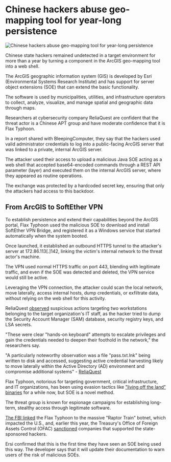# Chinese hackers abuse geo-mapping tool for year-long persistence

![Chinese hackers abuse geo-mapping tool for year-long persistence](https://www.bleepstatic.com/content/hl-images/2025/05/28/China.jpg)

Chinese state hackers remained undetected in a target environment for more than a year by turning a component in the ArcGIS geo-mapping tool into a web shell.

The ArcGIS geographic information system (GIS) is developed by Esri (Environmental Systems Research Institute) and has support for server object extensions (SOE) that can extend the basic functionality.

The software is used by municipalities, utilities, and infrastructure operators to collect, analyze, visualize, and manage spatial and geographic data through maps.

Researchers at cybersecurity company ReliaQuest are confident that the threat actor is a Chinese APT group and have moderate confidence that it is Flax Typhoon.

In a report shared with BleepingComputer, they say that the hackers used valid administrator credentials to log into a public-facing ArcGIS server that was linked to a private, internal ArcGIS server.

The attacker used their access to upload a malicious Java SOE acting as a web shell that accepted base64-encoded commands through a REST API parameter (layer) and executed them on the internal ArcGIS server, where they appeared as routine operations.

The exchange was protected by a hardcoded secret key, ensuring that only the attackers had access to this backdoor.

## From ArcGIS to SoftEther VPN

To establish persistence and extend their capabilities beyond the ArcGIS portal, Flax Typhoon used the malicious SOE to download and install SoftEther VPN Bridge, and registered it as a Windows service that started automatically when the system booted.

Once launched, it established an outbound HTTPS tunnel to the attacker's server at 172.86.113\[.\]142, linking the victim's internal network to the threat actor's machine.

The VPN used normal HTTPS traffic on port 443, blending with legitimate traffic, and even if the SOE was detected and deleted, the VPN service would still be active.

Leveraging the VPN connection, the attacker could scan the local network, move laterally, access internal hosts, dump credentials, or exfiltrate data, without relying on the web shell for this activity.

ReliaQuest [observed](http://reliaquest.com/blog/threat-spotlight-inside-flax-typhoons-arcgis-compromise) suspicious actions targeting two workstations belonging to the target organization's IT staff, as the hacker tried to dump the Security Account Manager (SAM) database, security registry keys, and LSA secrets.

"These were clear "hands-on keyboard" attempts to escalate privileges and gain the credentials needed to deepen their foothold in the network," the researchers say.

"A particularly noteworthy observation was a file "pass.txt.lnk" being written to disk and accessed, suggesting active credential harvesting likely to move laterally within the Active Directory (AD) environment and compromise additional systems" - [ReliaQuest](http://reliaquest.com/blog/threat-spotlight-inside-flax-typhoons-arcgis-compromise)

Flax Typhoon, notorious for targeting government, critical infrastructure, and IT organizations, has been using evasion tactics like ["living off the land" binaries](https://www.bleepingcomputer.com/news/security/microsoft-stealthy-flax-typhoon-hackers-use-lolbins-to-evade-detection/) for a while now, but SOE is a novel method.

The threat group is known for espionage campaigns for establishing long-term, stealthy access through legitimate software.

[The FBI linked](https://www.bleepingcomputer.com/news/security/flax-typhoon-hackers-infect-260-000-routers-ip-cameras-with-botnet-malware/) the Flax Typhoon to the massive "Raptor Train" botnet, which impacted the U.S., and, earlier this year, the Treasury's Office of Foreign Assets Control (OFAC) [sanctioned](https://www.bleepingcomputer.com/news/security/us-sanctions-chinese-company-linked-to-flax-typhoon-hackers/) companies that supported the state-sponsored hackers.

Ersi confirmed that this is the first time they have seen an SOE being used this way. The developer says that it will update their documentation to warn users of the risk of malicious SOEs.
